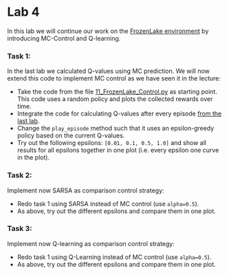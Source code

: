 # Lab 4

In this lab we will continue our work on the [FrozenLake environment](https://gym.openai.com/envs/FrozenLake-v1/)
by introducing MC-Control and Q-learning.


### Task 1:
In the last lab we calculated Q-values using MC prediction. We will now extend this code to implement MC control as we have seen it in the lecture:

- Take the code from the file [11_FrozenLake_Control.py](11_FrozenLake_Control.py) as starting point.
This code uses a random policy and plots the collected rewards over time.
- Integrate the code for calculating Q-values after every episode [from the last lab](solution/S10_FrozenLake_Prediction_Task1.py).
- Change the `play_episode` method such that it uses an epsilon-greedy policy based on the current Q-values.
- Try out the following epsilons: `[0.01, 0.1, 0.5, 1.0]` and show all results for all epsilons together in one plot (i.e. every epsilon one curve in the plot).

### Task 2:
Implement now SARSA as comparison control strategy:

- Redo task 1 using SARSA instead of MC control (use `alpha=0.5`).
- As above, try out the different epsilons and compare them in one plot.


### Task 3:
Implement now Q-learning as comparison control strategy:

- Redo task 1 using Q-Learning instead of MC control (use `alpha=0.5`).
- As above, try out the different epsilons and compare them in one plot.
